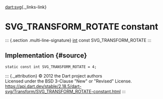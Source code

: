 [dart:svg](../../dart-svg/dart-svg-library){._links-link}

SVG\_TRANSFORM\_ROTATE constant
===============================

::: {.section .multi-line-signature}
[int](../../dart-core/int-class) const SVG\_TRANSFORM\_ROTATE
:::

Implementation {#source}
--------------

``` {.language-dart data-language="dart"}
static const int SVG_TRANSFORM_ROTATE = 4;
```

::: {._attribution}
© 2012 the Dart project authors\
Licensed under the BSD 3-Clause \"New\" or \"Revised\" License.\
<https://api.dart.dev/stable/2.18.5/dart-svg/Transform/SVG_TRANSFORM_ROTATE-constant.html>
:::
